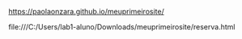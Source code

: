  https://paolaonzara.github.io/meuprimeirosite/

file:///C:/Users/lab1-aluno/Downloads/meuprimeirosite/reserva.html
